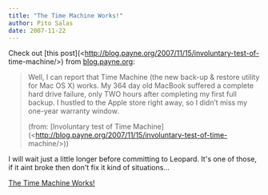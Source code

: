 ```yaml
---
title: "The Time Machine Works!"
author: Pito Salas
date: 2007-11-22
---
```




Check out [this post](<http://blog.payne.org/2007/11/15/involuntary-test-of-
time-machine/>) from [blog.payne.org](<http://blog.payne.org>):

> Well, I can report that Time Machine (the new back-up & restore utility for
> Mac OS X) works. My 364 day old MacBook suffered a complete hard drive
> failure, only TWO hours after completing my first full backup. I hustled to
> the Apple store right away, so I didn’t miss my one-year warranty window.
>
> (from: [Involuntary test of Time
> Machine](<http://blog.payne.org/2007/11/15/involuntary-test-of-time-
> machine/>))

I will wait just a little longer before committing to Leopard. It's one of
those, if it aint broke then don't fix it kind of situations…


[The Time Machine Works!](None)

